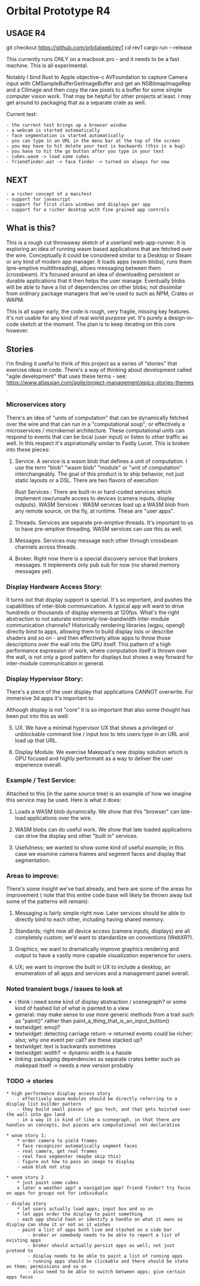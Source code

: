 # Orbital Prototype R4

## USAGE R4

git checkout https://github.com/orbitalweb/rev1
cd rev1
cargo run --release

This currently runs ONLY on a macbook pro - and it needs to be a fast machine. This is all experimental.

Notably I bind Rust to Apple objective-c AVFoundation to capture Camera input with CMSampleBufferGetImageBuffer and get an NSBitmapImageRep and a CIImage and then copy the raw pixels to a buffer for some simple computer vision work. That may be helpful for other projects at least. I may get around to packaging that as a separate crate as well.

Current test:

	- the current test brings up a browser window
	- a webcam is started automatically
	- face segmentation is started automatically
	- you can type in an URL in the menu bar at the top of the screen
	- you may have to hit delete your text is backwards (this is a bug)
	- you have to hit the go button after you type in your text
	- cubes.wasm -> load some cubes
	- friendfinder.wat -> face finder -> turned on always for now

## NEXT

	- a richer concept of a manifest
	- support for javascript
	- support for first class windows and displays per app
	- support for a richer desktop with fine grained app controls

## What is this?

This is a rough cut throwaway sketch of a userland web-app-runner. It is exploring an idea of running wasm based applications that are fetched over the wire. Conceptually it could be considered similar to a Desktop or Steam or any kind of modern app manager. It loads apps (wasm blobs), runs them (pre-emptive multithreading), allows messaging between them (crossbeam). It's focused around an idea of downloading persistent or durable applications that it then helps the user manage. Eventually blobs will be able to have a list of dependencies on other blobs; not dissimilar from ordinary package managers that we're used to such as NPM, Crates or WAPM.

This is all super early, the code is rough, very fragile, missing key features. It's not usable for any kind of real world purpose yet. It's purely a design-in-code sketch at the moment. The plan is to keep iterating on this core however.

## Stories

I'm finding it useful to think of this project as a series of "stories" that exercise ideas in code. There's a way of thinking about development called "agile development" that uses these terms - see: https://www.atlassian.com/agile/project-management/epics-stories-themes .

### Microservices story

There's an idea of "units of computation" that can be dynamically fetched over the wire and that can run in a "computational soup"; or effectively a microservices / microkernel architecture. These computational units can respond to events that can be local (user input) or listen to other traffic as well. In this respect it's aspirationally similar to Fastly Lucet. This is broken into these pieces:

1. Service. A service is a wasm blob that defines a unit of computation. I use the term "blob" "wasm blob" "module" or "unit of computation" interchangeably. The goal of this product is to ship behavior, not just static layouts or a DSL. There are two flavors of execution:

	Rust Services : There are built-in or hard-coded services which implement raw/unsafe access to devices (camera inputs, display outputs).
	WASM Services : WASM services load up a WASM blob from any remote source, on the fly, at runtime. These are "user apps".

2. Threads. Services are separate pre-emptive threads. It's important to us to have pre-emptive threading. WASM services can use this as well.

3. Messages. Services may message each other through crossbeam channels across threads.

4. Broker. Right now there is a special discovery service that brokers messages. It implements only pub sub for now (no shared memory messages yet).

### Display Hardware Access Story:

It turns out that display support is special. It's so important, and pushes the capabilities of inter-blob communication. A typical app will want to drive hundreds or thousands of display elements at 120fps. What's the right abstraction to not saturate extremely-low-bandwidth inter-module communication channels? Historically rendering libraries (wgpu, opengl) directly bind to apps, allowing them to build display lists or describe shaders and so on - and then effectively allow apps to throw those descriptions over the wall into the GPU itself. This pattern of a high performance expression of work, where computation itself is thrown over the wall, is not only a good pattern for displays but shows a way forward for inter-module communication in general.

### Display Hypervisor Story:

There's a piece of the user display that applications CANNOT overwrite. For immersive 3d apps it's important to 

Although display is not "core" it is so important that also some thought has been put into this as well:

5. UX. We have a minimal hypervisor UX that shows a privileged or unblockable command line / input box to lets users type in an URL and load up that URL.

6. Display Module. We exercise Makepad's new display solution which is GPU focused and highly performant as a way to deliver the user experience overall.

### Example / Test Service:

Attached to this (in the same source tree) is an example of how we imagine this service may be used. Here is what it does:

1. Loads a WASM blob dynamically. We show that this "browser" can late-load applications over the wire.

2. WASM blobs can do useful work. We show that late loaded applications can drive the display and other "built in" services.

3. Usefulness; we wanted to show some kind of useful example; in this case we examine camera frames and segment faces and display that segmentation.

### Areas to improve:

There's some insight we've had already, and here are some of the areas for improvement ( note that this entire code base will likely be thrown away but some of the patterns will remain):

1. Messaging is fairly simple right now. Later services should be able to directly bind to each other, including having shared memory.

2. Standards; right now all device access (camera inputs, displays) are all completely custom; we'd want to standardize on conventions (WebXR?).

3. Graphics; we want to dramatically improve graphics rendering and output to have a vastly more capable visualization experience for users.

4. UX; we want to improve the built in UX to include a desktop, an enumeration of all apps and services and a management panel overall.


### Noted transient bugs / issues to look at

- i think i need some kind of display abstraction / scenegraph? or some kind of hashed list of what is painted to a view
- general: may make sense to use more generic methods from a trait such as "paint()" rather than paint_a_thing_that_is_an_input_button()
- textwidget: emoji?
- textwidget: detecting carriage return -> returned events could be richer; also; why one event per call? are these stacked up?
- textwidget: text is backwards sometimes
- textwidget: width? -> dynamic width is a hassle
- linking: packaging dependencies as separate crates better such as makepad itself -> needs a new version probably

### TODO -> stories

	* high performance display access story
		- effectively wasm modules should be directly referring to a display list builder pattern
		- they build small pieces of gpu tech, and that gets hoisted over the wall into gpu land
		- in a way it is kind of like a scenegraph, in that there are handles on concepts, but pieces are computational not declarative

	* wasm story 1;
		* order camera to yield frames
		* face recognizer automatically segment faces
		- real camera, get real frames
		- real face segmenter (maybe skip this)
		- figure out how to pass an image to display
		- wasm blob not stop

	* wasm story 2
		* just paint some cubes
		x later a weather app? a navigation app? friend finder? try focus on apps for groups not for individuals

	- display story
		* let users actually load apps; input box and so on
		* let apps order the display to paint something
		- each app should hash or identify a handle on what it owns so display can show it or not as it wishes
		- paint a list of apps both live and stashed on a side bar
			- broker or somebody needs to be able to report a list of existing apps
			- broker should actually persist apps as well; not just pretend to
			- display needs to be able to paint a list of running apps
			- running apps should be clickable and there should be state on them; permissions and so on
			- also need to be able to switch between apps; give certain apps focus


